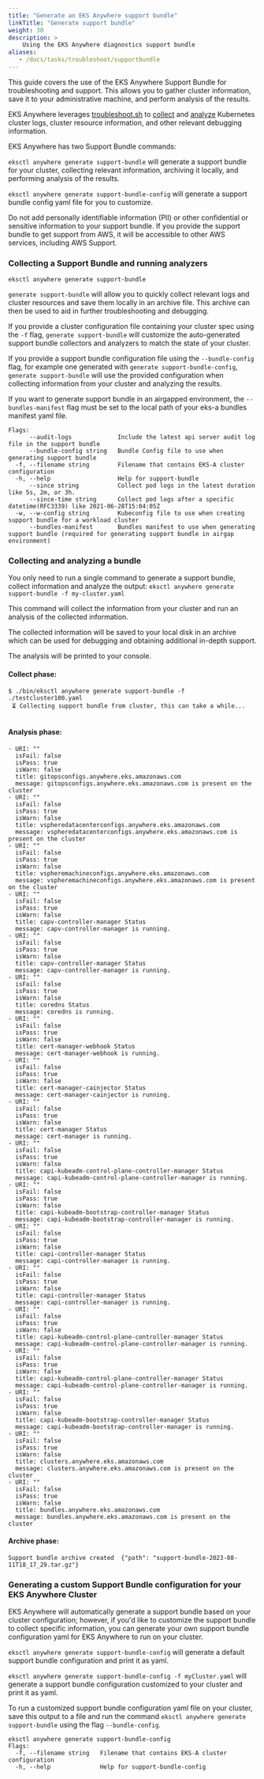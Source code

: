 ```yaml
---
title: "Generate an EKS Anywhere support bundle"
linkTitle: "Generate support bundle"
weight: 30
description: >
    Using the EKS Anywhere diagnostics support bundle
aliases:
   - /docs/tasks/troubleshoot/supportbundle
---
```


This guide covers the use of the EKS Anywhere Support Bundle for troubleshooting and support.
This allows you to gather cluster information, save it to your administrative machine, and perform analysis of the results.

EKS Anywhere leverages [troubleshoot.sh](https://troubleshoot.sh/) to [collect](https://troubleshoot.sh/docs/collect/) and [analyze](https://troubleshoot.sh/docs/analyze/) Kubernetes cluster logs, cluster resource information, and other relevant debugging information.

EKS Anywhere has two Support Bundle commands:

`eksctl anywhere generate support-bundle` will generate a support bundle for your cluster,
collecting relevant information, archiving it locally, and performing analysis of the results.

`eksctl anywhere generate support-bundle-config` will generate a support bundle config yaml file for you to customize.

Do not add personally identifiable information (PII) or other confidential or sensitive information to your support bundle.
If you provide the support bundle to get support from AWS, it will be accessible to other AWS services, including AWS Support.

### Collecting a Support Bundle and running analyzers
```
eksctl anywhere generate support-bundle
```

`generate support-bundle` will allow you to quickly collect relevant logs and cluster resources and save them locally in an archive file.
This archive can then be used to aid in further troubleshooting and debugging.

If you provide a cluster configuration file containing your cluster spec using the `-f` flag,
`generate support-bundle` will customize the auto-generated support bundle collectors and analyzers 
to match the state of your cluster.

If you provide a support bundle configuration file using the `--bundle-config` flag, 
for example one generated with `generate support-bundle-config`, 
`generate support-bundle` will use the provided configuration when collecting information from your cluster and analyzing the results.

If you want to generate support bundle in an airgapped environment, the `--bundles-manifest` flag must be set to the local path
of your eks-a bundles manifest yaml file.
```
Flags:
      --audit-logs             Include the latest api server audit log file in the support bundle
      --bundle-config string   Bundle Config file to use when generating support bundle
  -f, --filename string        Filename that contains EKS-A cluster configuration
  -h, --help                   Help for support-bundle
      --since string           Collect pod logs in the latest duration like 5s, 2m, or 3h.
      --since-time string      Collect pod logs after a specific datetime(RFC3339) like 2021-06-28T15:04:05Z
  -w, --w-config string        Kubeconfig file to use when creating support bundle for a workload cluster
      --bundles-manifest       Bundles manifest to use when generating support bundle (required for generating support bundle in airgap environment)
```

### Collecting and analyzing a bundle
You only need to run a single command to generate a support bundle, collect information and analyze the output:
`eksctl anywhere generate support-bundle -f my-cluster.yaml`

This command will collect the information from your cluster
and run an analysis of the collected information.

The collected information will be saved to your local disk in an archive which can be used for 
debugging and obtaining additional in-depth support.

The analysis will be printed to your console.

#### Collect phase:
```
$ ./bin/eksctl anywhere generate support-bundle -f ./testcluster100.yaml
 ⏳ Collecting support bundle from cluster, this can take a while...
 
```

#### Analysis phase:
```
- URI: ""
  isFail: false
  isPass: true
  isWarn: false
  title: gitopsconfigs.anywhere.eks.amazonaws.com
  message: gitopsconfigs.anywhere.eks.amazonaws.com is present on the cluster
- URI: ""
  isFail: false
  isPass: true
  isWarn: false
  title: vspheredatacenterconfigs.anywhere.eks.amazonaws.com
  message: vspheredatacenterconfigs.anywhere.eks.amazonaws.com is present on the cluster
- URI: ""
  isFail: false
  isPass: true
  isWarn: false
  title: vspheremachineconfigs.anywhere.eks.amazonaws.com
  message: vspheremachineconfigs.anywhere.eks.amazonaws.com is present on the cluster
- URI: ""
  isFail: false
  isPass: true
  isWarn: false
  title: capv-controller-manager Status
  message: capv-controller-manager is running.
- URI: ""
  isFail: false
  isPass: true
  isWarn: false
  title: capv-controller-manager Status
  message: capv-controller-manager is running.
- URI: ""
  isFail: false
  isPass: true
  isWarn: false
  title: coredns Status
  message: coredns is running.
- URI: ""
  isFail: false
  isPass: true
  isWarn: false
  title: cert-manager-webhook Status
  message: cert-manager-webhook is running.
- URI: ""
  isFail: false
  isPass: true
  isWarn: false
  title: cert-manager-cainjector Status
  message: cert-manager-cainjector is running.
- URI: ""
  isFail: false
  isPass: true
  isWarn: false
  title: cert-manager Status
  message: cert-manager is running.
- URI: ""
  isFail: false
  isPass: true
  isWarn: false
  title: capi-kubeadm-control-plane-controller-manager Status
  message: capi-kubeadm-control-plane-controller-manager is running.
- URI: ""
  isFail: false
  isPass: true
  isWarn: false
  title: capi-kubeadm-bootstrap-controller-manager Status
  message: capi-kubeadm-bootstrap-controller-manager is running.
- URI: ""
  isFail: false
  isPass: true
  isWarn: false
  title: capi-controller-manager Status
  message: capi-controller-manager is running.
- URI: ""
  isFail: false
  isPass: true
  isWarn: false
  title: capi-controller-manager Status
  message: capi-controller-manager is running.
- URI: ""
  isFail: false
  isPass: true
  isWarn: false
  title: capi-kubeadm-control-plane-controller-manager Status
  message: capi-kubeadm-control-plane-controller-manager is running.
- URI: ""
  isFail: false
  isPass: true
  isWarn: false
  title: capi-kubeadm-control-plane-controller-manager Status
  message: capi-kubeadm-control-plane-controller-manager is running.
- URI: ""
  isFail: false
  isPass: true
  isWarn: false
  title: capi-kubeadm-bootstrap-controller-manager Status
  message: capi-kubeadm-bootstrap-controller-manager is running.
- URI: ""
  isFail: false
  isPass: true
  isWarn: false
  title: clusters.anywhere.eks.amazonaws.com
  message: clusters.anywhere.eks.amazonaws.com is present on the cluster
- URI: ""
  isFail: false
  isPass: true
  isWarn: false
  title: bundles.anywhere.eks.amazonaws.com
  message: bundles.anywhere.eks.amazonaws.com is present on the cluster
```

#### Archive phase:
``` 
Support bundle archive created  {"path": "support-bundle-2023-08-11T18_17_29.tar.gz"}
```

### Generating a custom Support Bundle configuration for your EKS Anywhere Cluster
EKS Anywhere will automatically generate a support bundle based on your cluster configuration;
however, if you'd like to customize the support bundle to collect specific information,
you can generate your own support bundle configuration yaml for EKS Anywhere to run on your cluster.

`eksctl anywhere generate support-bundle-config` will generate a default support bundle configuration and print it  as yaml.

`eksctl anywhere generate support-bundle-config -f myCluster.yaml` will generate a support bundle configuration customized to your cluster and print it as yaml.

To run a customized support bundle configuration yaml file on your cluster,
save this output to a file and run the command `eksctl anywhere generate support-bundle` using the flag `--bundle-config`.

```
eksctl anywhere generate support-bundle-config
Flags:
  -f, --filename string   Filename that contains EKS-A cluster configuration
  -h, --help              Help for support-bundle-config
```
